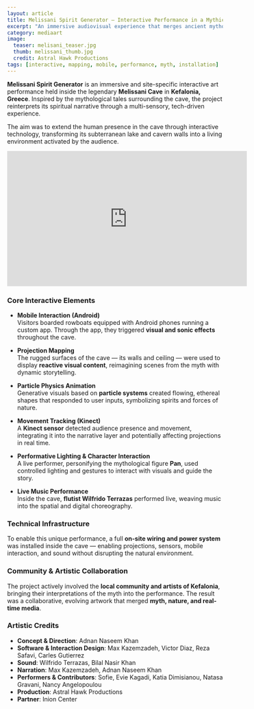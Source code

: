 ```yaml
---
layout: article
title: Melissani Spirit Generator – Interactive Performance in a Mythical Cave
excerpt: "An immersive audiovisual experience that merges ancient mythology, natural landscapes, and interactive technology."
category: mediaart
image:
  teaser: melisani_teaser.jpg
  thumb: melissani_thumb.jpg
  credit: Astral Hawk Productions 
tags: [interactive, mapping, mobile, performance, myth, installation]
---
```



**Melissani Spirit Generator** is an immersive and site-specific interactive art performance held inside the legendary **Melissani Cave** in **Kefalonia, Greece**. Inspired by the mythological tales surrounding the cave, the project reinterprets its spiritual narrative through a multi-sensory, tech-driven experience.

The aim was to extend the human presence in the cave through interactive technology, transforming its subterranean lake and cavern walls into a living environment activated by the audience.


<iframe width="560" height="315" src="https://www.youtube.com/embed/SD-fMN573cg" frameborder="0" allowfullscreen></iframe>

### Core Interactive Elements

- **Mobile Interaction (Android)**  
  Visitors boarded rowboats equipped with Android phones running a custom app. Through the app, they triggered **visual and sonic effects** throughout the cave.

- **Projection Mapping**  
  The rugged surfaces of the cave — its walls and ceiling — were used to display **reactive visual content**, reimagining scenes from the myth with dynamic storytelling.

- **Particle Physics Animation**  
  Generative visuals based on **particle systems** created flowing, ethereal shapes that responded to user inputs, symbolizing spirits and forces of nature.

- **Movement Tracking (Kinect)**  
  A **Kinect sensor** detected audience presence and movement, integrating it into the narrative layer and potentially affecting projections in real time.

- **Performative Lighting & Character Interaction**  
  A live performer, personifying the mythological figure **Pan**, used controlled lighting and gestures to interact with visuals and guide the story.

- **Live Music Performance**  
  Inside the cave, **flutist Wilfrido Terrazas** performed live, weaving music into the spatial and digital choreography.


### Technical Infrastructure

To enable this unique performance, a full **on-site wiring and power system** was installed inside the cave — enabling projections, sensors, mobile interaction, and sound without disrupting the natural environment.


### Community & Artistic Collaboration

The project actively involved the **local community and artists of Kefalonia**, bringing their interpretations of the myth into the performance. The result was a collaborative, evolving artwork that merged **myth, nature, and real-time media**.


### Artistic Credits

- **Concept & Direction**: Adnan Naseem Khan  
- **Software & Interaction Design**: Max Kazemzadeh, Victor Diaz, Reza Safavi, Carles Gutierrez  
- **Sound**: Wilfrido Terrazas, Bilal Nasir Khan  
- **Narration**: Max Kazemzadeh, Adnan Naseem Khan  
- **Performers & Contributors**: Sofie, Evie Kagadi, Katia Dimisianou, Natasa Gravani, Nancy Angelopoulou  
- **Production**: Astral Hawk Productions  
- **Partner**: Inion Center